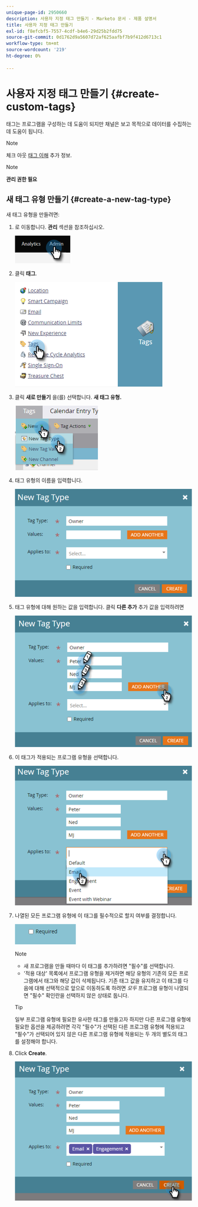 ```yaml
---
unique-page-id: 2950660
description: 사용자 지정 태그 만들기 - Marketo 문서 - 제품 설명서
title: 사용자 지정 태그 만들기
exl-id: f8efcbf5-7557-4cdf-b4e6-29d25b2fdd75
source-git-commit: 0d1762d9a5607d72af625aafbf7b9f412d6713c1
workflow-type: tm+mt
source-wordcount: '219'
ht-degree: 0%

---
```


# 사용자 지정 태그 만들기 {#create-custom-tags}

태그는 프로그램을 구성하는 데 도움이 되지만 채널은 보고 목적으로 데이터를 수집하는 데 도움이 됩니다.

>[!NOTE]
>
>체크 아웃 [태그 이해](/help/marketo/product-docs/core-marketo-concepts/programs/working-with-programs/understanding-tags.md) 추가 정보.

>[!NOTE]
>
>**관리 권한 필요**

## 새 태그 유형 만들기 {#create-a-new-tag-type}

새 태그 유형을 만들려면:

1. 로 이동합니다. **관리** 섹션을 참조하십시오.

   ![](assets/create-custom-tags-1.png)

1. 클릭 **태그**.

   ![](assets/create-custom-tags-2.png)

1. 클릭 **새로 만들기** 을(를) 선택합니다. **새 태그 유형.**

   ![](assets/create-custom-tags-3.png)

1. 태그 유형의 이름을 입력합니다.

   ![](assets/create-custom-tags-4.png)

1. 태그 유형에 대해 원하는 값을 입력합니다. 클릭 **다른 추가** 추가 값을 입력하려면

   ![](assets/create-custom-tags-5.png)

1. 이 태그가 적용되는 프로그램 유형을 선택합니다.

   ![](assets/create-custom-tags-6.png)

1. 나열된 모든 프로그램 유형에 이 태그를 필수적으로 할지 여부를 결정합니다.

   ![](assets/create-custom-tags-7.png)

   >[!NOTE]
   >
   >* 새 프로그램을 만들 때마다 이 태그를 추가하려면 &quot;필수&quot;를 선택합니다.
   >* &#39;적용 대상&#39; 목록에서 프로그램 유형을 제거하면 해당 유형의 기존의 모든 프로그램에서 태그와 해당 값이 삭제됩니다. 기존 태그 값을 유지하고 이 태그를 다음에 대해 선택적으로 앞으로 이동하도록 하려면 _모두_ 프로그램 유형이 나열되면 &quot;필수&quot; 확인란을 선택하지 않은 상태로 둡니다.


   >[!TIP]
   >
   >일부 프로그램 유형에 필요한 유사한 태그를 만들고자 하지만 다른 프로그램 유형에 필요한 옵션을 제공하려면 각각 &quot;필수&quot;가 선택된 다른 프로그램 유형에 적용되고 &quot;필수&quot;가 선택되어 있지 않은 다른 프로그램 유형에 적용되는 두 개의 별도의 태그를 설정해야 합니다.

1. Click **Create**.

   ![](assets/create-custom-tags-8.png)
